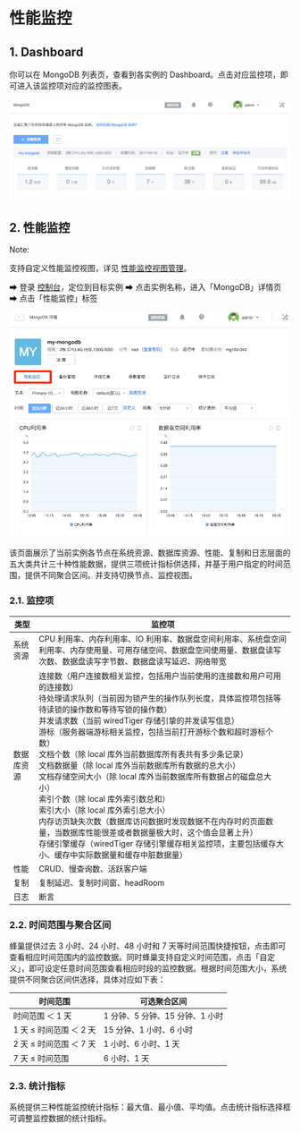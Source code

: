 # 性能监控

## 1. Dashboard

你可以在 MongoDB 列表页，查看到各实例的 Dashboard。点击对应监控项，即可进入该监控项对应的监控图表。

![](../../image/使用指南-性能监控-Dashboard.png)


## 2. 性能监控

<span>Note:</span><div class="alertContent">支持自定义性能监控视图，详见 [性能监控视图管理](http://support.c.163.com/md.html#!平台服务/MongoDB/使用指南/监控与报警/MongoDB性能监控视图管理.md)。</div>

➡ 登录 [控制台](https://c.163.com/dashboard#/m/mongodb/)，定位到目标实例
➡ 点击实例名称，进入「MongoDB」详情页
➡ 点击「性能监控」标签

![](../../image/使用指南-性能监控.png)

该页面展示了当前实例各节点在系统资源、数据库资源、性能、复制和日志层面的五大类共计三十种性能数据，提供三项统计指标供选择，并基于用户指定的时间范围，提供不同聚合区间。并支持切换节点、监控视图。

### 2.1. 监控项

|    类型    |                                                                                                                                                                                                                                                                                                                                                                                               监控项                                                                                                                                                                                                                                                                                                                                                                                                |
|------------|-----------------------------------------------------------------------------------------------------------------------------------------------------------------------------------------------------------------------------------------------------------------------------------------------------------------------------------------------------------------------------------------------------------------------------------------------------------------------------------------------------------------------------------------------------------------------------------------------------------------------------------------------------------------------------------------------------------------------------------------------------------------------------------------------------|
| 系统资源   | CPU 利用率、内存利用率、IO 利用率、数据盘空间利用率、系统盘空间利用率、内存使用量、可用存储空间、数据盘空间使用量、数据盘读写次数、数据盘读写字节数、数据盘读写延迟、网络带宽                                                                                                                                                                                                                                                                                                                                                                                                                                                                                                                                                                                                                       |
| 数据库资源 | 连接数（用户连接数相关监控，包括用户当前使用的连接数和用户可用的连接数）<br>待处理请求队列（当前因为锁产生的操作队列长度，具体监控项包括等待读锁的操作数和等待写锁的操作数）<br>并发请求数（当前 wiredTiger 存储引挚的并发读写信息）<br>游标（服务器端游标相关监控，包括当前打开游标个数和超时游标个数）<br>文档个数（除 local 库外当前数据库所有表共有多少条记录）<br>文档数据量（除 local 库外当前数据库所有数据的总大小）<br>文档存储空间大小（除 local 库外当前数据库所有数据占的磁盘总大小）<br>索引个数（除 local 库外索引数总和）<br>索引大小（除 local 库外索引总大小）<br>内存访页缺失次数（数据库访问数据时发现数据不在内存时的页面数量，当数据库性能很差或者数据量极大时，这个值会显著上升）<br>存储引擎缓存（wiredTiger 存储引擎缓存相关监控项，主要包括缓存大小、缓存中实际数据量和缓存中脏数据量） |
| 性能       | CRUD、慢查询数、活跃客户端                                                                                                                                                                                                                                                                                                                                                                                                                                                                                                                                                                                                                                                                                                                                                                          |
| 复制       | 复制延迟、复制时间窗、headRoom                                                                                                                                                                                                                                                                                                                                                                                                                                                                                                                                                                                                                                                                                                                                                                      |
| 日志       | 断言                                                                                                                                                                                                                                                                                                                                                                                                                                                                                                                                                                                                                                                                                                                                                                                                    |


### 2.2. 时间范围与聚合区间

蜂巢提供过去 3 小时、24 小时、48 小时和 7 天等时间范围快捷按钮，点击即可查看相应时间范围内的监控数据。同时蜂巢支持自定义时间范围，点击「自定义」，即可设定任意时间范围查看相应时段的监控数据。根据时间范围大小，系统提供不同聚合区间供选择，具体对应如下表：


|         时间范围        |           可选聚合区间          |
|-------------------------|---------------------------------|
| 时间范围 ＜ 1 天        | 1 分钟、5 分钟、15 分钟、1 小时 |
| 1 天 ≤ 时间范围 ＜ 2 天 | 15 分钟、1 小时、6 小时         |
| 2 天 ≤ 时间范围 ＜ 7 天 | 1 小时、6 小时、1 天            |
| 7 天 ≤ 时间范围         | 6 小时、1 天                    |


### 2.3. 统计指标

系统提供三种性能监控统计指标：最大值、最小值、平均值。点击统计指标选择框可调整监控数据的统计指标。



